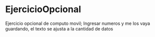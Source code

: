 # EjercicioOpcional
Ejercicio opcional de computo movil; Ingresar numeros y me los vaya guardando, el texto se ajusta a la cantidad de datos
